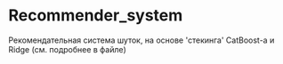 # Recommender_system

Рекомендательная система шуток, на основе 'стекинга' CatBoost-а и Ridge (см. подробнее в файле)
